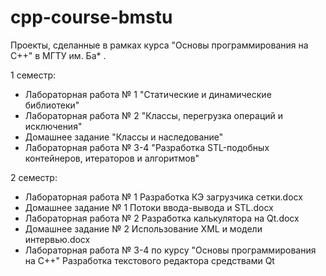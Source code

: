 # cpp-course-bmstu

Проекты, сделанные в рамках курса "Основы программирования на C++" в МГТУ им. Ба* . 

1  семестр:

* Лабораторная работа № 1 "Статические и динамические библиотеки"
* Лабораторная работа № 2 "Классы, перегрузка операций и исключения"
* Домашнее задание "Классы и наследование"
* Лабораторная работа № 3-4 "Разработка STL-подобных контейнеров, итераторов и алгоритмов"

2 семестр:

* Лабораторная работа № 1 Разработка КЭ загрузчика сетки.docx
* Домашнее задание № 1 Потоки ввода-вывода и STL.docx
* Лабораторная работа № 2 Разработка калькулятора на Qt.docx
* Домашнее задание № 2 Использование XML и модели интервью.docx
* Лабораторная работа № 3-4 по курсу "Основы программирования на C++" Разработка текстового редактора средствами Qt



